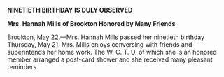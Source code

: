 **NINETIETH BIRTHDAY IS DULY OBSERVED**

**Mrs. Hannah Mills of Brookton Honored by Many Friends**

Brookton, May 22.—Mrs. Hannah Mills passed her ninetieth birthday Thursday, May 21. Mrs. Mills enjoys conversing with friends and superintends her home work. The W. C. T. U. of which she is an honored member arranged a post-card shower and she received many pleasant reminders. 